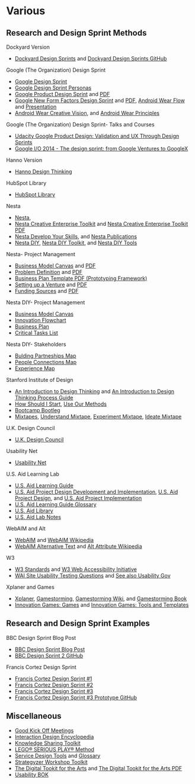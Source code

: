 # Various

## Research and Design Sprint Methods

Dockyard Version
* [Dockyard Design Sprints](https://dockyard.com/design-sprints) and [Dockyard Design Sprints GitHub](https://github.com/dockyard/design-sprints)

Google (The Organization) Design Sprint
* [Google Design Sprint](https://developers.google.com/design-sprint)  
* [Google Design Sprint Personas](https://developers.google.com/design-sprint/downloads/DesignSprint-Personas.pdf)
* [Google Product Design Sprint](https://developers.google.com/design-sprint/product) and [PDF](https://developers.google.com/design-sprint/downloads/DesignSprintMethods.pdf)
* [Google New Form Factors Design Sprint](https://developers.google.com/design-sprint/new-form-factors) and [PDF](https://developers.google.com/design-sprint/downloads/DesignSprint-NewFormFactors.pdf), [Android Wear Flow](https://developers.google.com/design-sprint/downloads/DesignSprint-AndroidWearFlow.pdf) and [Presentation](https://docs.google.com/presentation/d/1rPGOnfRmIxXiJmGaC_2FYt_bBTR8Euu15U2kNU3auQk/edit#slide=id.p4)
* [Android Wear Creative Vision](https://developer.android.com/design/wear/creative-vision.html), and [Android Wear Principles](https://developer.android.com/design/wear/principles.html)

Google (The Organization) Design Sprint- Talks and Courses
* [Udacity Google Product Design: Validation and UX Through Design Sprints](https://www.udacity.com/course/product-design--ud509)
* [Google I/O 2014 - The design sprint: from Google Ventures to GoogleX](https://www.youtube.com/watch?v=aWQUSiOZ0x8)

Hanno Version
* [Hanno Design Thinking](https://github.com/wearehanno/designthinking/wiki)

HubSpot Library
* [HubSpot Library](https://library.hubspot.com)

Nesta
* [Nesta](http://www.nesta.org.uk), 
* [Nesta Creative Enterprise Toolkit](http://www.nesta.org.uk/publications/creative-enterprise-toolkit) and [Nesta Creative Enterprise Toolkit PDF](http://www.nesta.org.uk/sites/default/files/cet_books_1-4.pdf)
* [Nesta Develop Your Skills](http://www.nesta.org.uk/develop-your-skills), and [Nesta Publications](http://www.nesta.org.uk/publications)
* [Nesta DIY](http://diytoolkit.org), [Nesta DIY Toolkit](http://diytoolkit.org/download-diy-toolkit), and [Nesta DIY Tools](http://diytoolkit.org/tools)

Nesta- Project Management
* [Business Model Canvas](http://www.nesta.org.uk/publications/business-model-canvas) and [PDF](http://www.nesta.org.uk/sites/default/files/business_model_canvas_2.pdf)
* [Problem Definition](http://www.nesta.org.uk/publications/problem-definition) and [PDF](http://www.nesta.org.uk/sites/default/files/skills_problem_definition.pdf)
* [Business Plan Template PDF (Prototyping Framework)](http://www.nesta.org.uk/sites/default/files/prototyping_toolkit_businessplantemplate.pdf)
* [Setting up a Venture](http://www.nesta.org.uk/publications/setting-venture) and [PDF](http://www.nesta.org.uk/sites/default/files/05_resource_0501_setting_up_a_venture.pdf)
* [Funding Sources](http://www.nesta.org.uk/publications/funding-sources) and [PDF](http://www.nesta.org.uk/sites/default/files/05_resource_0502_funding_sources_revised.pdf)

Nesta DIY- Project Management
* [Business Model Canvas](http://diytoolkit.org/tools/business-model-canvas)
* [Innovation Flowchart](http://diytoolkit.org/tools/innovation-flowchart-2)
* [Business Plan](http://diytoolkit.org/tools/business-plan-2)
* [Critical Tasks List](http://diytoolkit.org/tools/critical-tasks-list-2)

Nesta DIY- Stakeholders
* [Bulding Partneships Map](http://diytoolkit.org/tools/building-partnerships-map-2)
* [People Connections Map](http://diytoolkit.org/tools/people-connections-map)
* [Experience Map](http://diytoolkit.org/tools/experience-map-2)

Stanford Institute of Design
* [An Introduction to Design Thinking](https://dschool.stanford.edu/sandbox/groups/k12/wiki/c739e/attachments/ade8c/An_Intro_to_DT_Slides_07_10_09.pdf) and [An Introduction to Design Thinking Process Guide](https://dschool.stanford.edu/sandbox/groups/designresources/wiki/36873/attachments/74b3d/ModeGuideBOOTCAMP2010L.pdf)
* [How Should I Start](http://dschool.stanford.edu/dgift/chart-a-new-course/how-should-i-start), [Use Our Methods](http://dschool.stanford.edu/use-our-methods)
* [Bootcamp Bootleg](http://dschool.stanford.edu/wp-content/uploads/2013/10/METHODCARDS-v3-slim.pdf)
* [Mixtapes](http://dschool.stanford.edu/dgift/chart-a-new-courses), [Understand Mixtape](http://dschool.stanford.edu/wp-content/uploads/2012/02/understand-mixtape-v8.pdf), [Experiment Mixtape](http://dschool.stanford.edu/wp-content/uploads/2012/02/experiment-mixtape-v8.pdf), [Ideate Mixtape](http://dschool.stanford.edu/wp-content/uploads/2012/02/ideate-mixtape-v8.pdf) 

U.K. Design Council
* [U.K. Design Council](http://www.designcouncil.org.uk)

Usability Net
* [Usability Net](http://www.usabilitynet.org)

U.S. Aid Learning Lab
* [U.S. Aid Learning Guide](http://usaidlearninglab.org/learning-guide/program-cycle-learning-guide-beta)
* [U.S. Aid Project Design Development and Implementation](http://usaidlearninglab.org/learning-guide/project-design-development-implementation), [U.S. Aid Project Design](http://usaidlearninglab.org/learning-guide/project-design), and [U.S. Aid Project Implementation](http://usaidlearninglab.org/learning-guide/project-implementation-overview)
* [U.S. Aid Learning Guide Glossary](http://usaidlearninglab.org/learning-guide/glossary)
* [U.S. Aid Library](http://usaidlearninglab.org/library)
* [U.S. Aid Lab Notes](http://usaidlearninglab.org/lab-notes)

WebAIM and Alt 
* [WebAIM](http://webaim.org) and [WebAIM Wikipedia](https://en.wikipedia.org/wiki/WebAIM)
* [WebAIM Alternative Text](http://webaim.org/techniques/alttext) and [Alt Attribute Wikipedia](https://en.wikipedia.org/wiki/Alt_attribute)

W3
* [W3 Standards](http://www.w3.org/standards) and [W3 Web Accessibility Initiative](http://www.w3.org/WAI)
* [WAI Site Usability Testing Questions](http://www.w3.org/WAI/EO/Drafts/UCD/questions.html) and [See also Usability Gov](http://www.usability.gov/how-to-and-tools/resources/templates/wai-site-usability-testing-questions.html)

Xplaner and Games
* [Xplaner](http://xplaner.com), [Gamestorming](http://www.gamestorming.com),  [Gamestorming Wiki](http://www.gamestorming.com/the-wiki), and [Gamestorming Book](http://www.amazon.com/Gamestorming-Playbook-Innovators-Rulebreakers-Changemakers/dp/0596804172)
* [Innovation Games: Games](http://www.innovationgames.com/resources/the-games) and [Innovation Games: Tools and Templates](http://www.innovationgames.com/resources/tools-and-templates)

## Research and Design Sprint Examples

BBC Design Sprint Blog Post
* [BBC Design Sprint Blog Post](http://www.bbc.co.uk/blogs/internet/entries/60392136-1685-39c4-84bc-b8b2f54f6556)
* [BBC Design Sprint 2 GitHub](https://github.com/BBC/timelines-design-sprint-2-prototypes/tree/gh-pages)  

Francis Cortez Design Sprint
* [Francis Cortez Design Sprint #1](http://franciscortez.com/design-sprint)  
* [Francis Cortez Design Sprint #2](https://medium.com/@makeshowlearn/personal-design-sprint-ii-food-tracking-af853a78a210)
* [Francis Cortez Design Sprint #3](https://medium.com/@makeshowlearn/personal-design-sprint-iii-prompts-10949cc4cf6b)  
* [Francis Cortez Design Sprint #3 Prototype GitHub](https://github.com/makeshowlearn/framer-prompts)

## Miscellaneous

* [Good Kick Off Meetings](http://goodkickoffmeetings.com)
* [Interaction Design Encyclopedia](https://www.interaction-design.org/encyclopedia)
* [Knowledge Sharing Toolkit](http://www.kstoolkit.org)
* [LEGO® SERIOUS PLAY® Method](http://www.lego.com/en-us/seriousplay/the-method)
* [Service Design Tools](http://www.servicedesigntools.org/repository) and [Glossary](http://www.servicedesigntools.org/glossary)
* [Strategyzer Workshop Toolkit](http://www.stattys.com/products.html?acc=e4da3b7fbbce2345d7772b0674a318d5&bannerid=3)
* [The Digital Tookit for the Arts](http://artsdigitalrnd.org.uk/toolkit) and [The Digital Tookit for the Arts PDF](http://artsdigitalrnd.org.uk/wp-content/uploads/2015/06/Digital_Toolkit_Screen.pdf) 
* [Usability BOK](http://www.usabilitybok.org)
